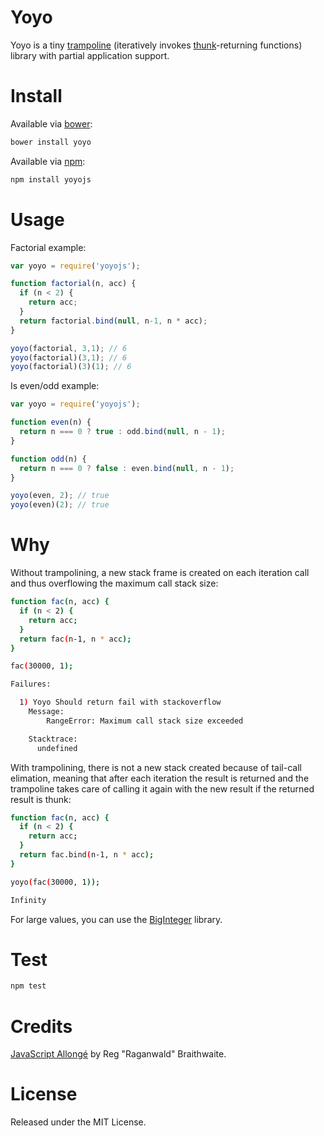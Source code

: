 # Yoyo

Yoyo is a tiny [trampoline](http://en.wikipedia.org/wiki/Trampoline_\(computing\)) (iteratively invokes [thunk](http://en.wikipedia.org/wiki/Thunk_\(functional_programming\))-returning functions) library with partial application support.

# Install

Available via [bower](http://bower.io/):

```bash
bower install yoyo
```

Available via [npm](https://www.npmjs.org/):

```bash
npm install yoyojs
```

# Usage

Factorial example:

```javascript
var yoyo = require('yoyojs');

function factorial(n, acc) {
  if (n < 2) {
    return acc;
  }
  return factorial.bind(null, n-1, n * acc);
}

yoyo(factorial, 3,1); // 6
yoyo(factorial)(3,1); // 6
yoyo(factorial)(3)(1); // 6
```

Is even/odd example:

```javascript
var yoyo = require('yoyojs');

function even(n) {
  return n === 0 ? true : odd.bind(null, n - 1);
}

function odd(n) {
  return n === 0 ? false : even.bind(null, n - 1);
}

yoyo(even, 2); // true
yoyo(even)(2); // true
```

# Why

Without trampolining, a new stack frame is created on each iteration call and thus overflowing the maximum call stack size:

```bash
function fac(n, acc) {
  if (n < 2) {
    return acc;
  }
  return fac(n-1, n * acc);
}

fac(30000, 1);

Failures:

  1) Yoyo Should return fail with stackoverflow
    Message:
        RangeError: Maximum call stack size exceeded

    Stacktrace:
      undefined
```

With trampolining, there is not a new stack created because of tail-call elimation, meaning that after each iteration the result is returned and the trampoline takes care of calling it again with the new result if the returned result is thunk:

```bash
function fac(n, acc) {
  if (n < 2) {
    return acc;
  }
  return fac.bind(n-1, n * acc);
}

yoyo(fac(30000, 1));

Infinity
```

For large values, you can use the [BigInteger](https://github.com/peterolson/BigInteger.js) library.

# Test

```bash
npm test
```

# Credits

[JavaScript Allongé](https://leanpub.com/javascript-allonge/read) by Reg "Raganwald" Braithwaite.

# License

Released under the MIT License.
